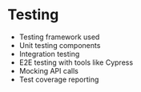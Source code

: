 
# Testing

- Testing framework used
- Unit testing components
- Integration testing
- E2E testing with tools like Cypress
- Mocking API calls
- Test coverage reporting

